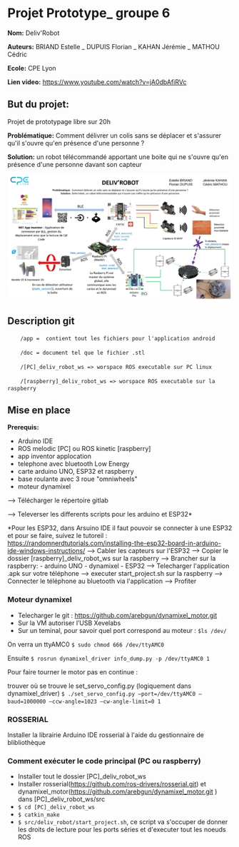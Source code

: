 # Projet Prototype_ groupe 6

**Nom:** Deliv'Robot

**Auteurs:** BRIAND Estelle _ DUPUIS Florian _ KAHAN Jérémie _ MATHOU Cédric

**Ecole:** CPE Lyon

**Lien video:** https://www.youtube.com/watch?v=jA0dbAfiRVc 

## But du projet:
Projet de prototypage libre sur 20h

**Problématique:** Comment délivrer un colis sans se déplacer et s'assurer qu'il s'ouvre qu'en présence d'une personne ?​ 

**Solution:** un robot télécommandé apportant une boite qui ne s'ouvre qu'en présence d'une personne davant son capteur

![synoptique image](synoptique.png)

## Description git

        /app =  contient tout les fichiers pour l'application android

        /doc = document tel que le fichier .stl

        /[PC]_deliv_robot_ws => worspace ROS executable sur PC linux

        /[raspberry]_deliv_robot_ws => worspace ROS executable sur la raspberry
## Mise en place
**Prerequis:**
- Arduino IDE
- ROS melodic [PC] ou ROS kinetic [raspberry]
- app inventor applocation
- telephone avec bluetooth Low Energy
- carte arduino UNO, ESP32 et raspberry
- base roulante avec 3 roue "omniwheels"
- moteur dynamixel

--> Télécharger le répertoire gitlab

--> Televerser les differents scripts pour les arduino et ESP32*

*Pour les ESP32, dans Arsuino IDE il faut pouvoir se connecter à une ESP32 et pour se faire, suivez le tutoreil :
https://randomnerdtutorials.com/installing-the-esp32-board-in-arduino-ide-windows-instructions/
--> Cabler les capteurs sur l'ESP32
--> Copier le dossier [raspberry]_deliv_robot_ws sur la raspberry
--> Brancher sur la raspberry:
        - arduino UNO
        - dynamixel
        - ESP32
--> Telecharger l'application .apk sur votre téléphone
--> executer start_project.sh sur la raspberry
--> Connecter le téléphone au bluetooth via l'application
--> Profiter

### Moteur dynamixel
-	Telecharger le git : https://github.com/arebgun/dynamixel_motor.git
-	Sur la VM autoriser l’USB Xevelabs
-	Sur un teminal, pour savoir quel port correspond au moteur : ```$ls /dev/```

On verra un ttyAMC0 ```$ sudo chmod 666 /dev/ttyAMC0```

Ensuite ```$ rosrun dynamixel_driver info_dump.py -p /dev/ttyAMC0 1```

Pour faire tourner le motor pas en continue :  

trouver où se trouve le set_servo_config.py (logiquement dans dynamixel_driver)
```$ ./set_servo_config.py –port=/dev/ttyAMC0 –baud=1000000 –ccw-angle=1023 –cw-angle-limit=0 1```

### ROSSERIAL
Installer la librairie Arduino IDE rosserial à l'aide du gestionnaire de blibliothèque


### Comment exécuter le code principal (PC ou raspberry)
- Installer tout le dossier [PC]_deliv_robot_ws
- Installer rosserial(https://github.com/ros-drivers/rosserial.git) et dynamixel_motor(https://github.com/arebgun/dynamixel_motor.git ) dans [PC]_deliv_robot_ws/src
- ```$ cd [PC]_deliv_robot_ws```
- ```$ catkin_make```
- ```$ src/deliv_robot/start_project.sh```, ce script va s'occuper de donner les droits de lecture pour les ports séries et d'executer tout les noeuds ROS

